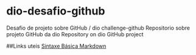 # dio-desafio-github
Desafio de projeto sobre GitHub / dio challenge-github
Repositorio sobre projeto GitHub da dio
Repository on dio GitHub project


##Links uteis
[Sintaxe Básica Markdown](https://www.markdownguide.org/basic-syntax/)
